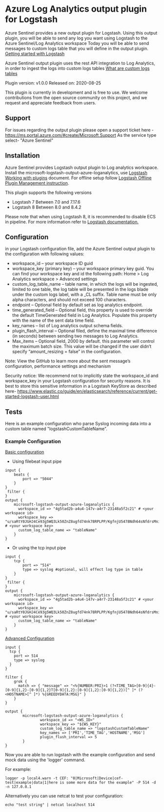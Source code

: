 # Azure Log Analytics output plugin for Logstash 

Azure Sentinel provides a new output plugin for Logstash. Using this output plugin, you will be able to send any log you want using Logstash to the Azure Sentinel/Log Analytics workspace
Today you will be able to send messages to custom logs table that you will define in the output plugin. 
[Getting started with Logstash](<https://www.elastic.co/guide/en/logstash/current/getting-started-with-logstash.html>) 

Azure Sentinel output plugin uses the rest API integration to Log Analytics, in order to ingest the logs into custom logs tables [What are custom logs tables](<https://docs.microsoft.com/azure/azure-monitor/platform/data-sources-custom-logs>)

Plugin version: v1.0.0 
Released on: 2020-08-25 

This plugin is currently in development and is free to use. We welcome contributions from the open source community on this project, and we request and appreciate feedback from users.

## Support

For issues regarding the output plugin please open a support ticket here - https://ms.portal.azure.com/#create/Microsoft.Support
As the service type select- "Azure Sentinel"

## Installation

Azure Sentinel provides Logstash output plugin to Log analytics workspace. 
Install the microsoft-logstash-output-azure-loganalytics, use [Logstash Working with plugins](<https://www.elastic.co/guide/en/logstash/current/working-with-plugins.html>) document. 
For offline setup follow [Logstash Offline Plugin Management instruction](<https://www.elastic.co/guide/en/logstash/current/offline-plugins.html>). 

This plugin supports the following versions
- Logstash 7 Between 7.0 and 7.17.6
- Logstash 8 Between 8.0 and 8.4.2

Please note that when using Logstash 8, it is recommended to disable ECS in pipeline. For more information refer to [Logstash documentation.](<https://www.elastic.co/guide/en/logstash/8.4/ecs-ls.html>)

## Configuration

in your Logstash configuration file, add the Azure Sentinel output plugin to the configuration with following values: 
- workspace_id – your workspace ID guid 
- workspace_key (primary key) – your workspace primary key guid. You can find your workspace key and id the following path: Home > Log Analytics workspace > Advanced settings
- custom_log_table_name – table name, in which the logs will be ingested, limited to one table, the log table will be presented in the logs blade under the custom logs label, with a _CL suffix. 
	Table name must be only alpha characters, and should not exceed 100 characters.
- endpoint – Optional field by default set as log analytics endpoint.  
- time_generated_field – Optional field, this property is used to override the default TimeGenerated field in Log Analytics. Populate this property with the name of the sent data time field. 
- key_names – list of Log analytics output schema fields. 
- plugin_flash_interval – Optional filed, define the maximal time difference (in seconds) between sending two messages to Log Analytics. 
- Max_items – Optional field, 2000 by default. this parameter will control the maximum batch size. This value will be changed if the user didn’t specify “amount_resizing = false” in the configuration. 

Note: View the GitHub to learn more about the sent message’s configuration, performance settings and mechanism

Security notice: We recommend not to implicitly state the workspace_id and workspace_key in your Logstash configuration for security reasons.
                 It is best to store this sensitive information in a Logstash KeyStore as described here- https://www.elastic.co/guide/en/elasticsearch/reference/current/get-started-logstash-user.html

## Tests

Here is an example configuration who parse Syslog incoming data into a custom table named "logstashCustomTableName".

### Example Configuration

<u>Basic configuration</u>

- Using filebeat input pipe

```
input {
    beats {
        port => "5044"
    }
}
 filter {
}
output {
    microsoft-logstash-output-azure-loganalytics {
      workspace_id => "4g5tad2b-a4u4-147v-a4r7-23148a5f2c21" # <your workspace id>
      workspace_key => "u/saRtY0JGHJ4Ce93g5WQ3Lk50ZnZ8ugfd74nk78RPLPP/KgfnjU5478Ndh64sNfdrsMni975HJP6lp==" # <your workspace key>
      custom_log_table_name => "tableName"
    }
}
```
- Or using the tcp input pipe

```
input {
    tcp {
        port => "514"
        type => syslog #optional, will effect log type in table
    }
}
 filter {
}
output {
    microsoft-logstash-output-azure-loganalytics {
      workspace_id => "4g5tad2b-a4u4-147v-a4r7-23148a5f2c21" # <your workspace id>
      workspace_key => "u/saRtY0JGHJ4Ce93g5WQ3Lk50ZnZ8ugfd74nk78RPLPP/KgfnjU5478Ndh64sNfdrsMni975HJP6lp==" # <your workspace key>
      custom_log_table_name => "tableName"
    }
}
```

<u>Advanced Configuration</u>
```
input {
  tcp {
    port => 514
    type => syslog
  }
}

filter {
    grok {
      match => { "message" => "<%{NUMBER:PRI}>1 (?<TIME_TAG>[0-9]{4}-[0-9]{1,2}-[0-9]{1,2}T[0-9]{1,2}:[0-9]{1,2}:[0-9]{1,2})[^ ]* (?<HOSTNAME>[^ ]*) %{GREEDYDATA:MSG}" }
    }
}

output {
        microsoft-logstash-output-azure-loganalytics {
                workspace_id => "<WS_ID>"
                workspace_key => "${WS_KEY}"
                custom_log_table_name => "logstashCustomTableName"
                key_names => ['PRI','TIME_TAG','HOSTNAME','MSG']
                plugin_flush_interval => 5
        }
}
```

Now you are able to run logstash with the example configuration and send mock data using the 'logger' command.

For example: 
```
logger -p local4.warn -t CEF: "0|Microsoft|Device|cef-test|example|data|1|here is some more data for the example" -P 514 -d -n 127.0.0.1

```

Alternatively you can use netcat to test your configuration:

```
echo "test string" | netcat localhost 514
```
